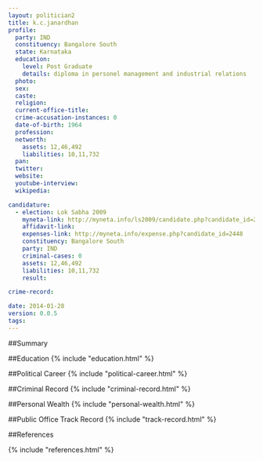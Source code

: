 ```yaml
---
layout: politician2
title: k.c.janardhan
profile: 
  party: IND
  constituency: Bangalore South
  state: Karnataka
  education: 
    level: Post Graduate
    details: diploma in personel management and industrial relations
  photo: 
  sex: 
  caste: 
  religion: 
  current-office-title: 
  crime-accusation-instances: 0
  date-of-birth: 1964
  profession: 
  networth: 
    assets: 12,46,492
    liabilities: 10,11,732
  pan: 
  twitter: 
  website: 
  youtube-interview: 
  wikipedia: 

candidature: 
  - election: Lok Sabha 2009
    myneta-link: http://myneta.info/ls2009/candidate.php?candidate_id=2448
    affidavit-link: 
    expenses-link: http://myneta.info/expense.php?candidate_id=2448
    constituency: Bangalore South 
    party: IND
    criminal-cases: 0
    assets: 12,46,492
    liabilities: 10,11,732
    result:  

crime-record: 

date: 2014-01-28
version: 0.0.5
tags: 
---
```

##Summary


##Education
{% include "education.html" %}


##Political Career
{% include "political-career.html" %}


##Criminal Record
{% include "criminal-record.html" %}


##Personal Wealth
{% include "personal-wealth.html" %}


##Public Office Track Record
{% include "track-record.html" %}


##References


{% include "references.html" %}